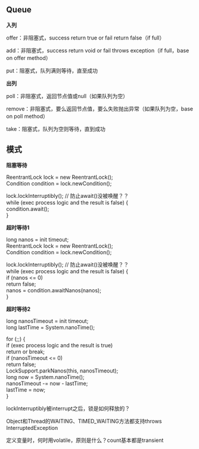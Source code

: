 ## Queue

**入列**

offer：非阻塞式，success return true or fail return false（if full）

add：非阻塞式，success return void or fail throws exception（if full，base on offer method）

put：阻塞式，队列满则等待，直至成功

**出列**

poll：非阻塞式，返回节点值或null（如果队列为空）

remove：非阻塞式，要么返回节点值，要么失败抛出异常（如果队列为空，base on poll method）

take：阻塞式，队列为空则等待，直到成功


## 模式

**阻塞等待**

ReentrantLock lock = new ReentrantLock();  
Condition condition = lock.newCondition();  

lock.lockInterruptibly(); // 防止await()没被唤醒？？  
while (exec process logic and the result is false) {  
    condition.await();  
}

**超时等待1**

long nanos = init timeout;  
ReentrantLock lock = new ReentrantLock();  
Condition condition = lock.newCondition();  

lock.lockInterruptibly(); // 防止await()没被唤醒？？  
while (exec process logic and the result is false) {  
    if (nanos <= 0)  
        return false;  
    nanos = condition.awaitNanos(nanos);  
}

**超时等待2**

long nanosTimeout = init timeout;  
long lastTime = System.nanoTime();  

for (;;) {  
    if (exec process logic and the result is true)  
        return or break;  
    if (nanosTimeout <= 0)  
        return false;  
    LockSupport.parkNanos(this, nanosTimeout);  
    long now = System.nanoTime();  
    nanosTimeout -= now - lastTime;  
    lastTime = now;  
}

lockInterruptibly被interrupt之后，锁是如何释放的？

Object和Thread的WAITING、TIMED_WAITING方法都支持throws InterruptedException


定义变量时，何时用volatile，原则是什么？count基本都是transient



